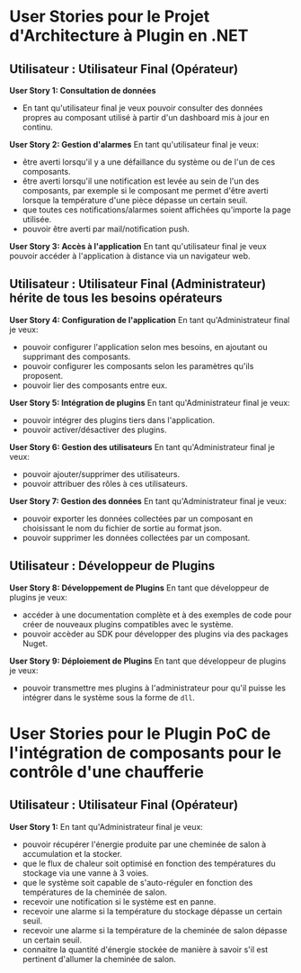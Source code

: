 # User Stories pour le Projet d'Architecture à Plugin en .NET

## Utilisateur : Utilisateur Final (Opérateur)

**User Story 1: Consultation de données**
- En tant qu'utilisateur final je veux pouvoir consulter des données propres au composant utilisé à partir d'un dashboard mis à jour en continu.

**User Story 2: Gestion d'alarmes**
En tant qu'utilisateur final je veux:
- être averti lorsqu'il y a une défaillance du système ou de l'un de ces composants.
- être averti lorsqu'il une notification est levée au sein de l'un des composants, par exemple si le composant me permet d'être averti lorsque la température d'une pièce dépasse un certain seuil.
- que toutes ces notifications/alarmes soient affichées qu'importe la page utilisée.
- pouvoir être averti par mail/notification push.

**User Story 3: Accès à l'application**
En tant qu'utilisateur final je veux pouvoir accéder à l'application à distance via un navigateur web.

## Utilisateur : Utilisateur Final (Administrateur) hérite de tous les besoins opérateurs
**User Story 4: Configuration de l'application**
En tant qu'Administrateur final je veux:
- pouvoir configurer l'application selon mes besoins, en ajoutant ou supprimant des composants.
- pouvoir configurer les composants selon les paramètres qu'ils proposent.
- pouvoir lier des composants entre eux.

**User Story 5: Intégration de plugins**
En tant qu'Administrateur final je veux:
- pouvoir intégrer des plugins tiers dans l'application.
- pouvoir activer/désactiver des plugins.

**User Story 6: Gestion des utilisateurs**
En tant qu'Administrateur final je veux:
- pouvoir ajouter/supprimer des utilisateurs.
- pouvoir attribuer des rôles à ces utilisateurs.

**User Story 7: Gestion des données**
En tant qu'Administrateur final je veux:
- pouvoir exporter les données collectées par un composant en choisissant le nom du fichier de sortie au format json.
- pouvoir supprimer les données collectées par un composant.

## Utilisateur : Développeur de Plugins
**User Story 8: Développement de Plugins**
En tant que développeur de plugins je veux:
- accéder à une documentation complète et à des exemples de code pour créer de nouveaux plugins compatibles avec le système.
- pouvoir accèder au SDK pour développer des plugins via des packages Nuget.

**User Story 9: Déploiement de Plugins**
En tant que développeur de plugins je veux:
- pouvoir transmettre mes plugins à l'administrateur pour qu'il puisse les intégrer dans le système sous la forme de `dll`.

# User Stories pour le Plugin PoC de l'intégration de composants pour le contrôle d'une chaufferie

## Utilisateur : Utilisateur Final (Opérateur)
**User Story 1:**
En tant qu'Administrateur final je veux:
- pouvoir récupérer l'énergie produite par une cheminée de salon à accumulation et la stocker.
- que le flux de chaleur soit optimisé en fonction des températures du stockage via une vanne à 3 voies.
- que le système soit capable de s'auto-réguler en fonction des températures de la cheminée de salon. 
- recevoir une notification si le système est en panne.
- recevoir une alarme si la température du stockage dépasse un certain seuil.
- recevoir une alarme si la température de la cheminée de salon dépasse un certain seuil.
- connaitre la quantité d'énergie stockée de manière à savoir s'il est pertinent d'allumer la cheminée de salon.
